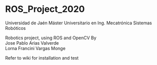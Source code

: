 # ROS_Project_2020 

Universidad de Jaén 
Máster Universitario en Ing. Mecatrónica
Sistemas Robóticos 

Robotics project, using ROS and OpenCV
By  
	Jose Pablo Arias Valverde   
	Lorna Francini Vargas Monge  
	
Refer to wiki for installation and test
